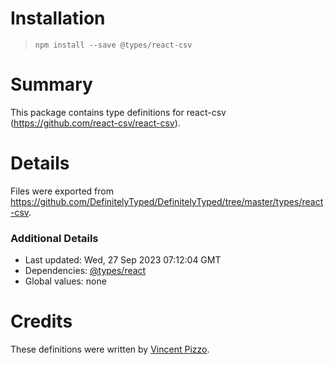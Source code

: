 # Installation
> `npm install --save @types/react-csv`

# Summary
This package contains type definitions for react-csv (https://github.com/react-csv/react-csv).

# Details
Files were exported from https://github.com/DefinitelyTyped/DefinitelyTyped/tree/master/types/react-csv.

### Additional Details
 * Last updated: Wed, 27 Sep 2023 07:12:04 GMT
 * Dependencies: [@types/react](https://npmjs.com/package/@types/react)
 * Global values: none

# Credits
These definitions were written by [Vincent Pizzo](https://github.com/vincentjames501).
